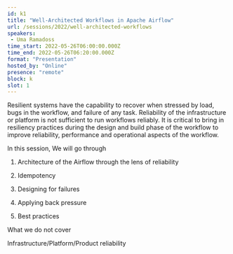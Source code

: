 ```yaml
---
id: k1
title: "Well-Architected Workflows in Apache Airflow"
url: /sessions/2022/well-architected-workflows
speakers:
 - Uma Ramadoss
time_start: 2022-05-26T06:00:00.000Z
time_end: 2022-05-26T06:20:00.000Z
format: "Presentation"
hosted_by: "Online"
presence: "remote"
block: k
slot: 1
---
```


Resilient systems have the capability to recover when stressed by load, bugs in the workflow, and failure of any task. Reliability of the infrastructure or platform is not sufficient to run workflows reliably. It is critical to bring in resiliency practices during the design and build phase of the workflow to improve reliability, performance and operational aspects of the workflow.
 
 
 
 In this session, We will go through
 
 1. Architecture of the Airflow through the lens of reliability
 
 2. Idempotency
 
 3. Designing for failures
 
 4. Applying back pressure
 
 5. Best practices
 
 
 
 What we do not cover
 
 Infrastructure/Platform/Product reliability
